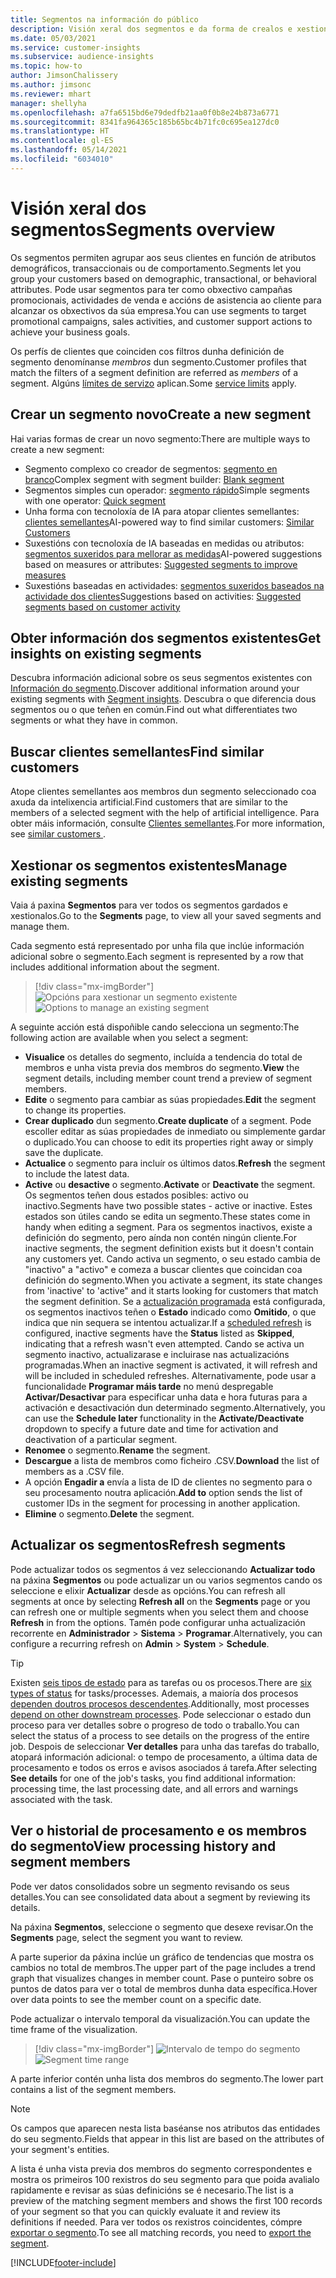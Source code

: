 ```yaml
---
title: Segmentos na información do público
description: Visión xeral dos segmentos e da forma de crealos e xestionalos.
ms.date: 05/03/2021
ms.service: customer-insights
ms.subservice: audience-insights
ms.topic: how-to
author: JimsonChalissery
ms.author: jimsonc
ms.reviewer: mhart
manager: shellyha
ms.openlocfilehash: a7fa6515bd6e79dedfb21aa0f0b8e24b873a6771
ms.sourcegitcommit: 8341fa964365c185b65bc4b71fc0c695ea127dc0
ms.translationtype: HT
ms.contentlocale: gl-ES
ms.lasthandoff: 05/14/2021
ms.locfileid: "6034010"
---
```

# <a name="segments-overview"></a><span data-ttu-id="65cc9-103">Visión xeral dos segmentos</span><span class="sxs-lookup"><span data-stu-id="65cc9-103">Segments overview</span></span>

<span data-ttu-id="65cc9-104">Os segmentos permiten agrupar aos seus clientes en función de atributos demográficos, transaccionais ou de comportamento.</span><span class="sxs-lookup"><span data-stu-id="65cc9-104">Segments let you group your customers based on demographic, transactional, or behavioral attributes.</span></span> <span data-ttu-id="65cc9-105">Pode usar segmentos para ter como obxectivo campañas promocionais, actividades de venda e accións de asistencia ao cliente para alcanzar os obxectivos da súa empresa.</span><span class="sxs-lookup"><span data-stu-id="65cc9-105">You can use segments to target promotional campaigns, sales activities, and customer support actions to achieve your business goals.</span></span>

<span data-ttu-id="65cc9-106">Os perfís de clientes que coinciden cos filtros dunha definición de segmento denomínanse *membros* dun segmento.</span><span class="sxs-lookup"><span data-stu-id="65cc9-106">Customer profiles that match the filters of a segment definition are referred as *members* of a segment.</span></span> <span data-ttu-id="65cc9-107">Algúns [límites de servizo](service-limits.md) aplican.</span><span class="sxs-lookup"><span data-stu-id="65cc9-107">Some [service limits](service-limits.md) apply.</span></span>

## <a name="create-a-new-segment"></a><span data-ttu-id="65cc9-108">Crear un segmento novo</span><span class="sxs-lookup"><span data-stu-id="65cc9-108">Create a new segment</span></span>

<span data-ttu-id="65cc9-109">Hai varias formas de crear un novo segmento:</span><span class="sxs-lookup"><span data-stu-id="65cc9-109">There are multiple ways to create a new segment:</span></span> 

- <span data-ttu-id="65cc9-110">Segmento complexo co creador de segmentos: [segmento en branco](segment-builder.md#create-a-new-segment)</span><span class="sxs-lookup"><span data-stu-id="65cc9-110">Complex segment with segment builder: [Blank segment](segment-builder.md#create-a-new-segment)</span></span>
- <span data-ttu-id="65cc9-111">Segmentos simples cun operador: [segmento rápido](segment-builder.md#quick-segments)</span><span class="sxs-lookup"><span data-stu-id="65cc9-111">Simple segments with one operator: [Quick segment](segment-builder.md#quick-segments)</span></span>
- <span data-ttu-id="65cc9-112">Unha forma con tecnoloxía de IA para atopar clientes semellantes: [clientes semellantes](find-similar-customer-segments.md)</span><span class="sxs-lookup"><span data-stu-id="65cc9-112">AI-powered way to find similar customers: [Similar Customers](find-similar-customer-segments.md)</span></span>
- <span data-ttu-id="65cc9-113">Suxestións con tecnoloxía de IA baseadas en medidas ou atributos: [segmentos suxeridos para mellorar as medidas](suggested-segments.md)</span><span class="sxs-lookup"><span data-stu-id="65cc9-113">AI-powered suggestions based on measures or attributes: [Suggested segments to improve measures](suggested-segments.md)</span></span>
- <span data-ttu-id="65cc9-114">Suxestións baseadas en actividades: [segmentos suxeridos baseados na actividade dos clientes](suggested-segments-activity.md)</span><span class="sxs-lookup"><span data-stu-id="65cc9-114">Suggestions based on activities: [Suggested segments based on customer activity](suggested-segments-activity.md)</span></span>

## <a name="get-insights-on-existing-segments"></a><span data-ttu-id="65cc9-115">Obter información dos segmentos existentes</span><span class="sxs-lookup"><span data-stu-id="65cc9-115">Get insights on existing segments</span></span>

<span data-ttu-id="65cc9-116">Descubra información adicional sobre os seus segmentos existentes con [Información do segmento](segment-insights.md).</span><span class="sxs-lookup"><span data-stu-id="65cc9-116">Discover additional information around your existing segments with [Segment insights](segment-insights.md).</span></span> <span data-ttu-id="65cc9-117">Descubra o que diferencia dous segmentos ou o que teñen en común.</span><span class="sxs-lookup"><span data-stu-id="65cc9-117">Find out what differentiates two segments or what they have in common.</span></span>

## <a name="find-similar-customers"></a><span data-ttu-id="65cc9-118">Buscar clientes semellantes</span><span class="sxs-lookup"><span data-stu-id="65cc9-118">Find similar customers</span></span>

<span data-ttu-id="65cc9-119">Atope clientes semellantes aos membros dun segmento seleccionado coa axuda da intelixencia artificial.</span><span class="sxs-lookup"><span data-stu-id="65cc9-119">Find customers that are similar to the members of a selected segment with the help of artificial intelligence.</span></span> <span data-ttu-id="65cc9-120">Para obter máis información, consulte [Clientes semellantes](find-similar-customer-segments.md).</span><span class="sxs-lookup"><span data-stu-id="65cc9-120">For more information, see [similar customers ](find-similar-customer-segments.md).</span></span>

## <a name="manage-existing-segments"></a><span data-ttu-id="65cc9-121">Xestionar os segmentos existentes</span><span class="sxs-lookup"><span data-stu-id="65cc9-121">Manage existing segments</span></span>

<span data-ttu-id="65cc9-122">Vaia á paxina **Segmentos** para ver todos os segmentos gardados e xestionalos.</span><span class="sxs-lookup"><span data-stu-id="65cc9-122">Go to the **Segments** page, to view all your saved segments and manage them.</span></span>

<span data-ttu-id="65cc9-123">Cada segmento está representado por unha fila que inclúe información adicional sobre o segmento.</span><span class="sxs-lookup"><span data-stu-id="65cc9-123">Each segment is represented by a row that includes additional information about the segment.</span></span>

> [!div class="mx-imgBorder"]
> <span data-ttu-id="65cc9-124">![Opcións para xestionar un segmento existente](media/segments-selected-segment.png "Opcións para xestionar un segmento existente")</span><span class="sxs-lookup"><span data-stu-id="65cc9-124">![Options to manage an existing segment](media/segments-selected-segment.png "Options to manage an existing segment")</span></span>

<span data-ttu-id="65cc9-125">A seguinte acción está dispoñible cando selecciona un segmento:</span><span class="sxs-lookup"><span data-stu-id="65cc9-125">The following action are available when you select a segment:</span></span>

- <span data-ttu-id="65cc9-126">**Visualice** os detalles do segmento, incluída a tendencia do total de membros e unha vista previa dos membros do segmento.</span><span class="sxs-lookup"><span data-stu-id="65cc9-126">**View** the segment details, including member count trend a preview of segment members.</span></span>
- <span data-ttu-id="65cc9-127">**Edite** o segmento para cambiar as súas propiedades.</span><span class="sxs-lookup"><span data-stu-id="65cc9-127">**Edit** the segment to change its properties.</span></span>
- <span data-ttu-id="65cc9-128">**Crear duplicado** dun segmento.</span><span class="sxs-lookup"><span data-stu-id="65cc9-128">**Create duplicate** of a segment.</span></span> <span data-ttu-id="65cc9-129">Pode escoller editar as súas propiedades de inmediato ou simplemente gardar o duplicado.</span><span class="sxs-lookup"><span data-stu-id="65cc9-129">You can choose to edit its properties right away or simply save the duplicate.</span></span>
- <span data-ttu-id="65cc9-130">**Actualice** o segmento para incluír os últimos datos.</span><span class="sxs-lookup"><span data-stu-id="65cc9-130">**Refresh** the segment to include the latest data.</span></span>
- <span data-ttu-id="65cc9-131">**Active** ou **desactive** o segmento.</span><span class="sxs-lookup"><span data-stu-id="65cc9-131">**Activate** or **Deactivate** the segment.</span></span> <span data-ttu-id="65cc9-132">Os segmentos teñen dous estados posibles: activo ou inactivo.</span><span class="sxs-lookup"><span data-stu-id="65cc9-132">Segments have two possible states - active or inactive.</span></span> <span data-ttu-id="65cc9-133">Estes estados son útiles cando se edita un segmento.</span><span class="sxs-lookup"><span data-stu-id="65cc9-133">These states come in handy when editing a segment.</span></span> <span data-ttu-id="65cc9-134">Para os segmentos inactivos, existe a definición do segmento, pero aínda non contén ningún cliente.</span><span class="sxs-lookup"><span data-stu-id="65cc9-134">For inactive segments, the segment definition exists but it doesn't contain any customers yet.</span></span> <span data-ttu-id="65cc9-135">Cando activa un segmento, o seu estado cambia de "inactivo" a "activo" e comeza a buscar clientes que coincidan coa definición do segmento.</span><span class="sxs-lookup"><span data-stu-id="65cc9-135">When you activate a segment, its state changes from 'inactive' to 'active" and it starts looking for customers that match the segment definition.</span></span> <span data-ttu-id="65cc9-136">Se a [actualización programada](system.md#schedule-tab) está configurada, os segmentos inactivos teñen o **Estado** indicado como **Omitido**, o que indica que nin sequera se intentou actualizar.</span><span class="sxs-lookup"><span data-stu-id="65cc9-136">If a [scheduled refresh](system.md#schedule-tab) is configured, inactive segments have the **Status** listed as **Skipped**, indicating that a refresh wasn't even attempted.</span></span> <span data-ttu-id="65cc9-137">Cando se activa un segmento inactivo, actualizarase e incluirase nas actualizacións programadas.</span><span class="sxs-lookup"><span data-stu-id="65cc9-137">When an inactive segment is activated, it will refresh and will be included in scheduled refreshes.</span></span>
  <span data-ttu-id="65cc9-138">Alternativamente, pode usar a funcionalidade **Programar máis tarde** no menú despregable **Activar/Desactivar** para especificar unha data e hora futuras para a activación e desactivación dun determinado segmento.</span><span class="sxs-lookup"><span data-stu-id="65cc9-138">Alternatively, you can use the **Schedule later** functionality in the **Activate/Deactivate** dropdown to specify a future date and time for activation and deactivation of a particular segment.</span></span>
- <span data-ttu-id="65cc9-139">**Renomee** o segmento.</span><span class="sxs-lookup"><span data-stu-id="65cc9-139">**Rename** the segment.</span></span>
- <span data-ttu-id="65cc9-140">**Descargue** a lista de membros como ficheiro .CSV.</span><span class="sxs-lookup"><span data-stu-id="65cc9-140">**Download** the list of members as a .CSV file.</span></span>
- <span data-ttu-id="65cc9-141">A opción **Engadir a** envía a lista de ID de clientes no segmento para o seu procesamento noutra aplicación.</span><span class="sxs-lookup"><span data-stu-id="65cc9-141">**Add to** option sends the list of customer IDs in the segment for processing in another application.</span></span>
- <span data-ttu-id="65cc9-142">**Elimine** o segmento.</span><span class="sxs-lookup"><span data-stu-id="65cc9-142">**Delete** the segment.</span></span>

## <a name="refresh-segments"></a><span data-ttu-id="65cc9-143">Actualizar os segmentos</span><span class="sxs-lookup"><span data-stu-id="65cc9-143">Refresh segments</span></span>

<span data-ttu-id="65cc9-144">Pode actualizar todos os segmentos á vez seleccionando **Actualizar todo** na páxina **Segmentos** ou pode actualizar un ou varios segmentos cando os seleccione e elixir **Actualizar** desde as opcións.</span><span class="sxs-lookup"><span data-stu-id="65cc9-144">You can refresh all segments at once by selecting **Refresh all** on the **Segments** page or you can refresh one or multiple segments when you select them and choose **Refresh** in from the options.</span></span> <span data-ttu-id="65cc9-145">Tamén pode configurar unha actualización recorrente en **Administrador** > **Sistema** > **Programar**.</span><span class="sxs-lookup"><span data-stu-id="65cc9-145">Alternatively, you can configure a recurring refresh on **Admin** > **System** > **Schedule**.</span></span>

> [!TIP]
> <span data-ttu-id="65cc9-146">Existen [seis tipos de estado](system.md#status-types) para as tarefas ou os procesos.</span><span class="sxs-lookup"><span data-stu-id="65cc9-146">There are [six types of status](system.md#status-types) for tasks/processes.</span></span> <span data-ttu-id="65cc9-147">Ademais, a maioría dos procesos [dependen doutros procesos descendentes](system.md#refresh-policies).</span><span class="sxs-lookup"><span data-stu-id="65cc9-147">Additionally, most processes [depend on other downstream processes](system.md#refresh-policies).</span></span> <span data-ttu-id="65cc9-148">Pode seleccionar o estado dun proceso para ver detalles sobre o progreso de todo o traballo.</span><span class="sxs-lookup"><span data-stu-id="65cc9-148">You can select the status of a process to see details on the progress of the entire job.</span></span> <span data-ttu-id="65cc9-149">Despois de seleccionar **Ver detalles** para unha das tarefas do traballo, atopará información adicional: o tempo de procesamento, a última data de procesamento e todos os erros e avisos asociados á tarefa.</span><span class="sxs-lookup"><span data-stu-id="65cc9-149">After selecting **See details** for one of the job's tasks, you find additional information: processing time, the last processing date, and all errors and warnings associated with the task.</span></span>

## <a name="view-processing-history-and-segment-members"></a><span data-ttu-id="65cc9-150">Ver o historial de procesamento e os membros do segmento</span><span class="sxs-lookup"><span data-stu-id="65cc9-150">View processing history and segment members</span></span>

<span data-ttu-id="65cc9-151">Pode ver datos consolidados sobre un segmento revisando os seus detalles.</span><span class="sxs-lookup"><span data-stu-id="65cc9-151">You can see consolidated data about a segment by reviewing its details.</span></span>

<span data-ttu-id="65cc9-152">Na páxina **Segmentos**, seleccione o segmento que desexe revisar.</span><span class="sxs-lookup"><span data-stu-id="65cc9-152">On the **Segments** page, select the segment you want to review.</span></span>

<span data-ttu-id="65cc9-153">A parte superior da páxina inclúe un gráfico de tendencias que mostra os cambios no total de membros.</span><span class="sxs-lookup"><span data-stu-id="65cc9-153">The upper part of the page includes a trend graph that visualizes changes in member count.</span></span> <span data-ttu-id="65cc9-154">Pase o punteiro sobre os puntos de datos para ver o total de membros dunha data específica.</span><span class="sxs-lookup"><span data-stu-id="65cc9-154">Hover over data points to see the member count on a specific date.</span></span>

<span data-ttu-id="65cc9-155">Pode actualizar o intervalo temporal da visualización.</span><span class="sxs-lookup"><span data-stu-id="65cc9-155">You can update the time frame of the visualization.</span></span>

> [!div class="mx-imgBorder"]
> <span data-ttu-id="65cc9-156">![Intervalo de tempo do segmento](media/segment-time-range.png "Intervalo de tempo do segmento")</span><span class="sxs-lookup"><span data-stu-id="65cc9-156">![Segment time range](media/segment-time-range.png "Segment time range")</span></span>

<span data-ttu-id="65cc9-157">A parte inferior contén unha lista dos membros do segmento.</span><span class="sxs-lookup"><span data-stu-id="65cc9-157">The lower part contains a list of the segment members.</span></span>

> [!NOTE]
> <span data-ttu-id="65cc9-158">Os campos que aparecen nesta lista baséanse nos atributos das entidades do seu segmento.</span><span class="sxs-lookup"><span data-stu-id="65cc9-158">Fields that appear in this list are based on the attributes of your segment's entities.</span></span>
>
><span data-ttu-id="65cc9-159">A lista é unha vista previa dos membros do segmento correspondentes e mostra os primeiros 100 rexistros do seu segmento para que poida avalialo rapidamente e revisar as súas definicións se é necesario.</span><span class="sxs-lookup"><span data-stu-id="65cc9-159">The list is a preview of the matching segment members and shows the first 100 records of your segment so that you can quickly evaluate it and review its definitions if needed.</span></span> <span data-ttu-id="65cc9-160">Para ver todos os rexistros coincidentes, cómpre [exportar o segmento](export-destinations.md).</span><span class="sxs-lookup"><span data-stu-id="65cc9-160">To see all matching records, you need to [export the segment](export-destinations.md).</span></span>

[!INCLUDE[footer-include](../includes/footer-banner.md)] 
